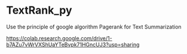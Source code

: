 # TextRank_py
Use the principle of google algorithm Pagerank for Text Summarization

https://colab.research.google.com/drive/1-b7AZu7vWrVXShUaYTeBvpk71HGncUJ3?usp=sharing
